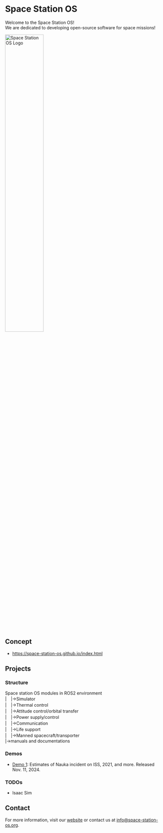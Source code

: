 # Space Station OS
Welcome to the Space Station OS!   
We are dedicated to developing open-source software for space missions! 

<img src="https://github.com/space-station-os/space-station-os.github.io/raw/main/assets/logo/SSOS_LogoMark_TextSide_Black.png" alt="Space Station OS Logo" width="50%" />

## Concept
- https://space-station-os.github.io/index.html

## Projects

### Structure
Space station OS modules in ROS2 environment  
|　|→Simulator  
|　|→Thermal control  
|　|→Attitude control/orbital transfer  
|　|→Power supply/control  
|　|→Communication  
|　|→Life support  
|　|→Manned spacecraft/transporter  
|→manuals and documentations  

### Demos
- [Demo 1](https://github.com/space-station-os/space_station_os): Estimates of Nauka incident on ISS, 2021, and more. Released Nov. 11, 2024.

### TODOs
- Isaac Sim

## Contact
For more information, visit our [website](https://space-station-os.github.io) or contact us at info@space-station-os.org.
